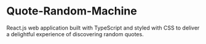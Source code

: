 # Quote-Random-Machine
React.js web application built with TypeScript and styled with CSS to deliver a delightful experience of discovering random quotes.

